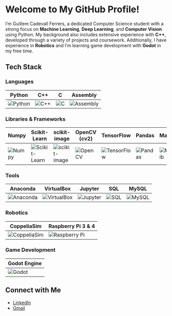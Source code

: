 # Welcome to My GitHub Profile!

I’m Guillem Cadevall Ferrers, a dedicated Computer Science student with a strong focus on **Machine Learning**, **Deep Learning**, and **Computer Vision** using Python. My background also includes extensive experience with **C++**, developed through a variety of projects and coursework. Additionally, I have experience in **Robotics** and I’m learning game development with **Godot** in my free time.

## Tech Stack

### Languages
| Python   | C++      | C        | Assembly |
|----------|----------|----------|----------|
| ![Python](https://img.shields.io/badge/-Python-3776AB?logo=python&logoColor=white) | ![C++](https://img.shields.io/badge/-C++-00599C?logo=cplusplus&logoColor=white) | ![C](https://img.shields.io/badge/-C-A8B9CC?logo=c&logoColor=white) | ![Assembly](https://img.shields.io/badge/-Assembly-6E4C41?logo=generic&logoColor=white) |

### Libraries & Frameworks
| Numpy             | Scikit-Learn      | scikit-image      | OpenCV (cv2)      | TensorFlow        | Pandas            | Matplotlib       |
|-------------------|-------------------|-------------------|-------------------|-------------------|-------------------|------------------|
| ![Numpy](https://img.shields.io/badge/-Numpy-013243?logo=numpy&logoColor=white) | ![Scikit-Learn](https://img.shields.io/badge/-Scikit--Learn-F7931E?logo=scikit-learn&logoColor=white) | ![scikit-image](https://img.shields.io/badge/-scikit--image-4ABDAC?logo=scikit-learn&logoColor=white) | ![OpenCV](https://img.shields.io/badge/-OpenCV-5C3EE8?logo=opencv&logoColor=white) | ![TensorFlow](https://img.shields.io/badge/-TensorFlow-FF6F00?logo=tensorflow&logoColor=white) | ![Pandas](https://img.shields.io/badge/-Pandas-150458?logo=pandas&logoColor=white) | ![Matplotlib](https://img.shields.io/badge/-Matplotlib-003C70?logo=matplotlib&logoColor=white) |

### Tools
| Anaconda         | VirtualBox        | Jupyter        | SQL      | MySQL    |
|------------------|-------------------|----------------|----------|----------|
| ![Anaconda](https://img.shields.io/badge/-Anaconda-44A833?logo=anaconda&logoColor=white) | ![VirtualBox](https://img.shields.io/badge/-VirtualBox-183A61?logo=virtualbox&logoColor=white) | ![Jupyter](https://img.shields.io/badge/-Jupyter-F37626?logo=jupyter&logoColor=white) | ![SQL](https://img.shields.io/badge/-SQL-003B57?logo=postgresql&logoColor=white) | ![MySQL](https://img.shields.io/badge/-MySQL-00758F?logo=mysql&logoColor=white) |

### Robotics
| CoppeliaSim     | Raspberry Pi 3 & 4 |
|-----------------|---------------------|
| ![CoppeliaSim](https://img.shields.io/badge/-CoppeliaSim-5C3EE8?logo=robot&logoColor=white) | ![Raspberry Pi](https://img.shields.io/badge/-Raspberry%20Pi-A22846?logo=raspberry-pi&logoColor=white) |

### Game Development
| Godot Engine |
|--------------|
| ![Godot](https://img.shields.io/badge/-Godot-3582D1?logo=godot&logoColor=white) |

## Connect with Me
- [LinkedIn](https://www.linkedin.com/in/guillem-cadevall-ferreres-24b656213/)
- [Gmail](mailto:guillecade22@gmail.com)
